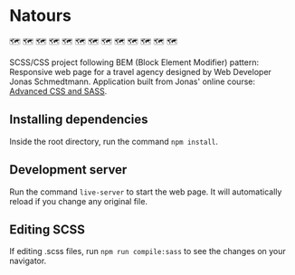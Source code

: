# Natours

:world_map:	:world_map:	:world_map:	:world_map:	:world_map:	:world_map:	:world_map:	:world_map:	:world_map:	:world_map:	:world_map:	:world_map:	:world_map:

SCSS/CSS project following BEM (Block Element Modifier) pattern: Responsive web page for a travel agency designed by Web Developer Jonas Schmedtmann. Application built from Jonas' online course: [Advanced CSS and SASS](https://www.udemy.com/course/advanced-css-and-sass/).

## Installing dependencies

Inside the root directory, run the command `npm install`.

## Development server

Run the command `live-server` to start the web page. It will automatically reload if you change any original file.

## Editing SCSS

If editing .scss files, run `npm run compile:sass` to see the changes on your navigator.

